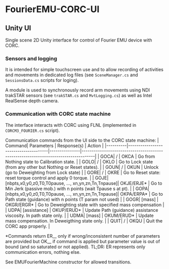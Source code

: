 # FourierEMU-CORC-UI

## Unity UI

Single scene 2D Unity interface for control of Fourier EMU device with CORC.  

### Sensors and logging

It is intended for simple touchscreen use and to allow recording of activities and movements in dedicated log files (see `SceneManager.cs` and `SessionsData.cs` scripts for loging).

A module is used to synchronously record arm movements using NDI trakSTAR sensors (see `trakSTAR.cs` and `MvtLogging.cs`) as well as Intel RealSense depth camera.

### Communication with CORC state machine

The interface interacts with CORC using FLNL (implemented in `CORCM3_FOURIER.cs` script).

Communication commands from the UI side to the CORC state machine:
|   Command|  Parameters                          | Response(s)   |   Action                                                                           |
|----------|--------------------------------------|---------------|------------------------------------------------------------------------------------|
|      GOCA|    /                                 |   OKCA        |  Go from Nothing state to Calibration state.                                       |
|      GOLO|       /                              |   OKLO        |  Go to Lock state (from any other but Nothing or Reset states).                    |
|      GOUN|    /                                 |  OKUN         |  Unlock (go to Deweighting from Lock state)                                        |
|      GORE| /                                    | OKRE          |  Go to Reset state: reset torque control and apply 0 torque.                       |
|      GOJE| [nbpts,x0,y0,z0,T0,T0pause, ..., xn,yn,zn,Tn,Tnpause]| OKJE/ERJE* |  Go to Min Jerk (passive mob.) with n points (wait Tpause s at pt).   |
|      GOPA| [nbpts,x0,y0,z0,T0,T0pause, ..., xn,yn,zn,Tn,Tnpause]| OKPA/ERPA* |  Go to Path state (guidance) with n points (T param not used)         |
|      GOGR|    [mass]                            | OKGR/ERGR*    |  Go to Deweighting state with specified mass compensation                          |
|      UDPA| [assistance]                         | OKUP/ERUD*    |  Update Path (guidance) assistance viscosity. In path state only.                  |
|      UDMA|    [mass]                            | OKUM/ERUD*    |  Update mass compensation. In Deweigthing state only.                              |
|      QUIT| /                                    | OKQU          |  Quit the CORC app properly.                                                       |

*Commands return ER__ only if wrong/inconsistent number of parameters are provided but OK__ if command is applied but parameter value is out of bound (and so saturated or not applied). TL;DR: ER represents only communication errors, nothing else.

See EMUFourierMachine constructor for allowed transitions.

